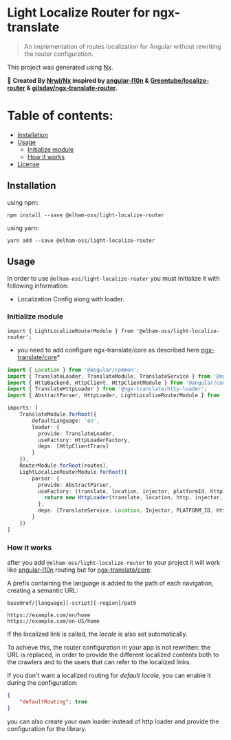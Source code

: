 # Light Localize Router for ngx-translate
> An implementation of routes localization for Angular without rewriting the router configuration.
>
This project was generated using [Nx](https://nx.dev).

🔎 **Created By [Nrwl/Nx](https://nx.dev/) inspired by [angular-l10n](https://github.com/robisim74/angular-l10n/) & [Greentube/localize-router](https://github.com/Greentube/localize-router) & [gilsdav/ngx-translate-router](https://github.com/gilsdav/ngx-translate-router/).**


# Table of contents:
- [Installation](#installation)
- [Usage](#usage)
    - [Initialize module](#initialize-module)
    - [How it works](#how-it-works)
- [License](#license)

## Installation

using npm:
```
npm install --save @elham-oss/light-localize-router
```
using yarn:
```
yarn add --save @elham-oss/light-localize-router
```

## Usage

In order to use `@elham-oss/light-localize-router` you must initialize it with following information:
* Localization Config along with loader.


### Initialize module
`import { LightLocalizeRouterModule } from '@elham-oss/light-localize-router';`

* you need to add configure ngx-translate/core as described here [ngx-translate/core](https://github.com/ngx-translate/core)*

```ts
import { Location } from '@angular/common';
import { TranslateLoader, TranslateModule, TranslateService } from '@ngx-translate/core';
import { HttpBackend, HttpClient, HttpClientModule } from '@angular/common/http';
import { TranslateHttpLoader } from '@ngx-translate/http-loader';
import { AbstractParser, HttpLoader, LightLocalizeRouterModule } from '@elham-oss/light-localize-router';

imports: [
    TranslateModule.forRoot({
        defaultLanguage: 'en',
        loader: {
          provide: TranslateLoader,
          useFactory: HttpLoaderFactory,
          deps: [HttpClientTrans]
        }
    }),
    RouterModule.forRoot(routes),
    LightLocalizeRouterModule.forRoot({
        parser: {
          provide: AbstractParser,
          useFactory: (translate, location, injector, platformId, http) => {
            return new HttpLoader(translate, location, http, injector, platformId)
          },
          deps: [TranslateService, Location, Injector, PLATFORM_ID, HttpClient]
        }
    })
]
```


### How it works

after you add `@elham-oss/light-localize-router` to your project it will work like [angular-l10n](https://github.com/robisim74/angular-l10n/) routing but for [ngx-translate/core](https://github.com/ngx-translate/core):

A prefix containing the language is added to the path of each navigation, creating a semantic URL:
```
baseHref/[language][-script][-region]/path

https://example.com/en/home
https://example.com/en-US/home
```

If the localized link is called, the _locale_ is also set automatically.

To achieve this, the router configuration in your app is not rewritten: the URL is replaced, in order to provide the different localized contents both to the crawlers and to the users that can refer to the localized links.

If you don't want a localized routing for _default locale_, you can enable it during the configuration:
```json
{
    "defaultRouting": true
}
```

you can also create your own loader instead of http loader and provide the configuration for the library.

